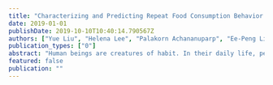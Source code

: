 ```yaml
---
title: "Characterizing and Predicting Repeat Food Consumption Behavior for Just-in-Time Interventions"
date: 2019-01-01
publishDate: 2019-10-10T10:40:14.790567Z
authors: ["Yue Liu", "Helena Lee", "Palakorn Achananuparp", "Ee-Peng Lim", "Tzu-Ling Cheng", "Shou-De Lin"]
publication_types: ["0"]
abstract: "Human beings are creatures of habit. In their daily life, people tend to repeatedly consume similar types of food items over several days and occasionally switch to consuming different types of items when the consumptions become overly monotonous. However, the novel and repeat consumption behaviors have not been studied in food recommendation research. More importantly, the ability to predict daily eating habits of individuals is crucial to improve the effectiveness of food recommender systems in facilitating healthy lifestyle change. In this study, we analyze the patterns of repeat food consumptions using large-scale consumption data from a popular online fitness community called MyFitnessPal (MFP), conduct an offline evaluation of various state-of-the-art algorithms in predicting the next-day food consumption, and analyze their performance across different demographic groups and contexts. The experiment results show that algorithms incorporating the exploration-and-exploitation and temporal dynamics are more effective in the next-day recommendation task than most state-of-the-art algorithms."
featured: false
publication: ""
---
```


